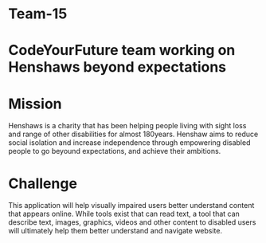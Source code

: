# Team-15

# CodeYourFuture team working on Henshaws beyond expectations

# Mission
Henshaws is a charity that has been helping people living with sight loss and range of other disabilities for almost 180years. Henshaw aims to reduce social isolation and increase independence through empowering disabled people to go beyound expectations, and achieve their ambitions.

# Challenge
This application will help visually impaired users better understand content that appears online. While tools exist that can read text, a tool that can describe text, images, graphics, videos and other content to disabled users will ultimately help them better understand and navigate website.